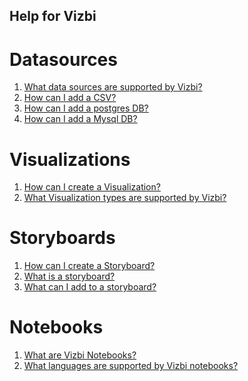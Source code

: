 Help for Vizbi
-----------------


Datasources
============

1. [What data sources are supported by Vizbi?](http://help.vizbi.com/supported_data_sources.html)
2. [How can I add a CSV?](http://help.vizbi.com/add_csv.html)
3. [How can I add a postgres DB?](http://help.vizbi.com/add_postgres_db.html)
4. [How can I add a Mysql DB?](http://help.vizbi.com/add_mysql_db.html)


Visualizations
=================

1. [How can I create a Visualization?](http://help.vizbi.com/create_new_visualization.html)      
2. [What Visualization types are supported by Vizbi?](http://help.vizbi.com/supported_visualization_types.html)


Storyboards
=================

1. [How can I create a Storyboard?](http://help.vizbi.com/creating_storyboard.html)
2. [What is a storyboard?](http://help.vizbi.com/what_is_sb.html)
3. [What can I add to a storyboard?](http://help.vizbi.com/what_can_i_add_to_sb.html)


Notebooks
============

1. [What are Vizbi Notebooks?](http://help.vizbi.com/vizbi_notebook.html)
2. [What languages are supported by Vizbi notebooks?](http://help.vizbi.com/notebook_language_support.html)
